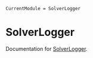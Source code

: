 ```@meta
CurrentModule = SolverLogger
```

# SolverLogger

Documentation for [SolverLogger](https://github.com/JuliaSmoothOptimizers/SolverLogger.jl).